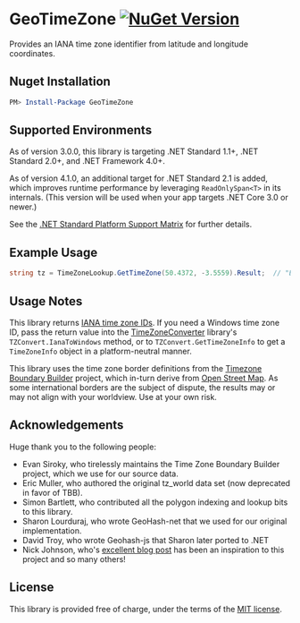GeoTimeZone  [![NuGet Version](https://img.shields.io/nuget/v/GeoTimeZone.svg?style=flat)](https://www.nuget.org/packages/GeoTimeZone/) 
===========

Provides an IANA time zone identifier from latitude and longitude coordinates.

## Nuget Installation

```powershell
PM> Install-Package GeoTimeZone
```

## Supported Environments

As of version 3.0.0, this library is targeting .NET Standard 1.1+, .NET Standard 2.0+, and .NET Framework 4.0+.

As of version 4.1.0, an additional target for .NET Standard 2.1 is added, which improves runtime performance by leveraging `ReadOnlySpan<T>` in its internals.
(This version will be used when your app targets .NET Core 3.0 or newer.)

See the [.NET Standard Platform Support Matrix](https://docs.microsoft.com/en-us/dotnet/articles/standard/library) for further details.

## Example Usage

```csharp
string tz = TimeZoneLookup.GetTimeZone(50.4372, -3.5559).Result;  // "Europe/London"
```

## Usage Notes

This library returns [IANA time zone IDs](https://en.wikipedia.org/wiki/List_of_tz_database_time_zones).  If you need a Windows time zone ID, pass the return value into the [TimeZoneConverter](https://github.com/mattjohnsonpint/TimeZoneConverter) library's `TZConvert.IanaToWindows` method, or to `TZConvert.GetTimeZoneInfo` to get a `TimeZoneInfo` object in a platform-neutral manner.

This library uses the time zone border definitions from the [Timezone Boundary Builder][1] project,
which in-turn derive from [Open Street Map][2].  As some international borders are the subject of dispute,
the results may or may not align with your worldview.  Use at your own risk.

## Acknowledgements

Huge thank you to the following people:

- Evan Siroky, who tirelessly maintains the Time Zone Boundary Builder project, which we use for our source data.
- Eric Muller, who authored the original tz_world data set (now deprecated in favor of TBB).
- Simon Bartlett, who contributed all the polygon indexing and lookup bits to this library.
- Sharon Lourduraj, who wrote GeoHash-net that we used for our original implementation.
- David Troy, who wrote Geohash-js that Sharon later ported to .NET
- Nick Johnson, who's [excellent blog post](http://blog.notdot.net/2009/11/Damn-Cool-Algorithms-Spatial-indexing-with-Quadtrees-and-Hilbert-Curves) has been an inspiration to this project and so many others!


## License

This library is provided free of charge, under the terms of the [MIT license][3].


[1]: https://github.com/evansiroky/timezone-boundary-builder
[2]: https://www.openstreetmap.org/
[3]: https://github.com/mattjohnsonpint/GeoTimeZone/blob/master/LICENSE
